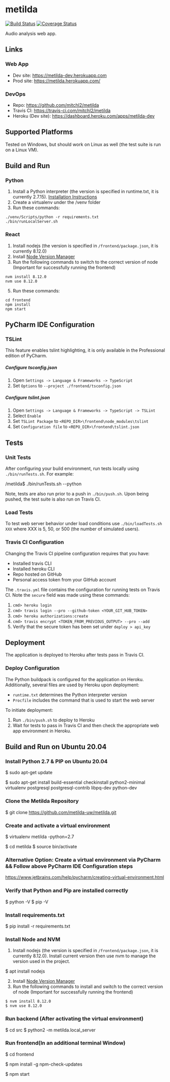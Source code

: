 # metilda
[![Build Status](https://travis-ci.com/metilda-uw/metilda.svg?branch=master)](https://travis-ci.com/metilda-uw/metilda)
[![Coverage Status](https://coveralls.io/repos/github/metilda-uw/metilda/badge.svg?branch=master)](https://coveralls.io/github/metilda-uw/metilda?branch=master)

Audio analysis web app.

## Links
### Web App
- Dev site: https://metilda-dev.herokuapp.com
- Prod site: https://metilda.herokuapp.com/
### DevOps
- Repo: https://github.com/mitchl2/metilda 
- Travis CI: https://travis-ci.com/mitchl2/metilda
- Heroku (Dev site): https://dashboard.heroku.com/apps/metilda-dev

## Supported Platforms
Tested on Windows, but should work on Linux as well (the test suite is run on a Linux VM).

## Build and Run
### Python
1) Install a Python interpreter (the version is specified in runtime.txt, it is currently 2.7.15). 
   <a href="https://help.dreamhost.com/hc/en-us/articles/115000218612-Installing-a-custom-version-of-Python-2"> Installation Instructions </a> 
3) Create a virtualenv under the /venv folder
4) Run these commands:
```
./venv/Scripts/python -r requirements.txt
./bin/runLocalServer.sh
```

### React
1) Install nodejs (the version is specified in `/frontend/package.json`, it is currently 8.12.0)
2) Install <a href="https://heynode.com/tutorial/install-nodejs-locally-nvm">Node Version Manager</a>
3) Run the following commands to switch to the correct version of node (Important for successfully running the frontend)
```
nvm install 8.12.0
nvm use 8.12.0
```

5) Run these commands:
```
cd frontend
npm install 
npm start
```

## PyCharm IDE Configuration
### TSLint
This feature enables tslint highlighting, it is only available in the Professional edition of PyCharm.
##### Configure tsconfig.json
1) Open `Settings -> Language & Frameworks -> TypeScript`
1) Set `Options` to `--project ./frontend/tsconfig.json`
##### Configure tslint.json
1) Open `Settings -> Language & Frameworks -> TypeScript -> TSLint`
1) Select `Enable`
1) Set `TSLint Package` to `<REPO_DIR>\frontend\node_modules\tslint`
1) Set `Configuration file` to `<REPO_DIR>\frontend\tslint.json`

## Tests

### Unit Tests
After configuring your build environment, run tests locally using `./bin/runTests.sh`.  For example:

/metilda$ ./bin/runTests.sh --python

Note, tests are also run prior to a push in `./bin/push.sh`. Upon being pushed, the test suite is also
run on Travis CI.

### Load Tests
To test web server behavior under load conditions use `./bin/loadTests.sh XXX` where XXX is 5, 50, or 500 (the
number of simulated users).

### Travis CI Configuration
Changing the Travis CI pipeline configuration requires that you have:
- Installed travis CLI
- Installed heroku CLI
- Repo hosted on GitHub
- Personal access token from your GitHub account

The `.travis.yml` file contains the configuration for running tests on Travis CI. Note the
`secure` field was made using these commands:
1) `cmd> heroku login`
1) `cmd> travis login --pro --github-token <YOUR_GIT_HUB_TOKEN>`
1) `cmd> heroku authorizations:create`
1) `cmd> travis encrypt <TOKEN_FROM_PREVIOUS_OUTPUT> --pro --add`
1) Verify that the secure token has been set under `deploy > api_key`
  
## Deployment
The application is deployed to Heroku after tests pass in Travis CI.

### Deploy Configuration
The Python buildpack is configured for the application on Heroku. Additionally, several files are used by Heroku upon
deployment:
- `runtime.txt` determines the Python interpreter version
- `Procfile` includes the command that is used to start the web server 

To initiate deployment: 
1) Run `./bin/push.sh` to deploy to Heroku
1) Wait for tests to pass in Travis CI and then check the appropriate web app environment in Heroku. 


## Build and Run on Ubuntu 20.04
### Install Python 2.7 & PIP on Ubuntu 20.04
$ sudo apt-get update

$ sudo apt-get install build-essential checkinstall python2-minimal virtualenv postgresql postgresql-contrib libpq-dev python-dev

### Clone the Metilda Repository

$ git clone https://github.com/metilda-uw/metilda.git 

### Create and activate a virtual environment

$ virtualenv metilda -python=2.7

$ cd metilda
$ source bin/activate

### Alternative Option: Create a virtual environment via PyCharm && Follow above PyCharm IDE Configuration steps
https://www.jetbrains.com/help/pycharm/creating-virtual-environment.html

### Verify that Python and Pip are installed correctly
$ python -V
$ pip -V

### Install requirements.txt
$ pip install -r requirements.txt

### Install Node and NVM 

1) Install nodejs (the version is specified in `/frontend/package.json`, it is currently 8.12.0).  Install current version then use nvm to manage the version used in the project.

$ apt install nodejs

2) Install <a href="https://heynode.com/tutorial/install-nodejs-locally-nvm">Node Version Manager</a>
3) Run the following commands to install and switch to the correct version of node (Important for successfully running the frontend)

```
$ nvm install 8.12.0
$ nvm use 8.12.0
```

### Run backend (After activating the virtual environment)
$ cd src
$ python2 -m metilda.local_server

### Run frontend(In an additional terminal Window) 
$ cd frontend

$ npm install -g npm-check-updates

$ npm start